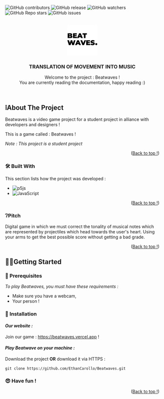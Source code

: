 <a name="readme-top"></a>

![GitHub contributors](https://img.shields.io/github/contributors/JackyTuneur/Beatwaves?color=0d0&style=for-the-badge)
![GitHub release](https://img.shields.io/github/v/release/JackyTuneur/Beatwaves?style=for-the-badge)
![GitHub watchers](https://img.shields.io/github/watchers/JackyTuneur/Beatwaves?style=for-the-badge)
![GitHub Repo stars](https://img.shields.io/github/stars/JackyTuneur/Beatwaves?color=%23fa0&style=for-the-badge)
![GitHub issues](https://img.shields.io/github/issues/JackyTuneur/Beatwaves?style=for-the-badge)


<!-- LOGO -->
<br />
<div align="center">
    
  <img src="./assets/images/logo.webp" alt="Logo" width="100" height="100">

  <h3 align="center">TRANSLATION OF MOVEMENT INTO MUSIC</h3>

  <p align="center">
    Welcome to the project : Beatwaves !
    <br>
    You are currently reading the documentation, happy reading :)
  </p>
</div>

<br>


<!-- ABOUT THE PROJECT -->
## ❕About The Project

<!--[![Product Name Screen Shot](images/screenshot.png)  -->

Beatwaves is a video game project for a student project in alliance with developers and designers !


This is a game called : Beatwaves !

*Note : This project is a student project*

<p align="right">(<a href="#readme-top">Back to top !</a>)</p>


### 🛠️ Built With

This section lists how the project was developed :

* ![p5js](https://img.shields.io/badge/p5.js-ED225D?style=for-the-badge&logo=p5.js&logoColor=FFFFFF)
* ![JavaScript](https://img.shields.io/badge/javascript-%23323330.svg?style=for-the-badge&logo=javascript&logoColor=%23F7DF1E)

<p align="right">(<a href="#readme-top">Back to top !</a>)</p>


### ❔Pitch

Digital game in which we must correct the tonality of musical notes which are represented by projectiles which head towards the user's heart. Using your arms to get the best possible score without getting a bad grade.

<p align="right">(<a href="#readme-top">Back to top !</a>)</p>



<!-- GETTING STARTED -->
## 🏃‍♂️Getting Started


### 📢 Prerequisites

_To play Beatwaves, you must have these requirements :_

- Make sure you have a webcam,
- Your person !

### 🕺 Installation


####  _Our website :_

Join our game : https://beatwaves.vercel.app !


#### _Play Beatwave on your machine :_ 

Download the project **OR** download it via HTTPS :
```
git clone https://github.com/EthanCarollo/Beatwaves.git
```

### 😎 Have fun !

<p align="right">(<a href="#readme-top">Back to top !</a>)</p>

